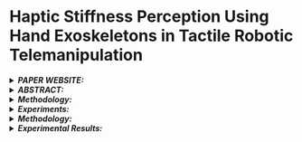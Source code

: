 # Haptic Stiffness Perception Using Hand Exoskeletons in Tactile Robotic Telemanipulation


<details>
<summary><strong><em> PAPER WEBSITE:</em></strong></summary>

<div style="background-color: #f2f2f2; padding: 10px;">
https://gabrielegiudici93.github.io/Haptic-Stiffness-Perception/
</details>

<details>
<summary><strong><em>ABSTRACT:</em></strong></summary>

<div style="background-color: #f2f2f2; padding: 10px; text-align: justify;">
Robotic telemanipulation—the human-guided manipulation of remote objects—plays a pivotal role in several applications, from healthcare to operations in harsh environments. 
While visual feedback from cameras can provide valuable information to the human operator, haptic feedback is essential for accessing specific object properties that are difficult to be perceived by vision, such as stiffness.
For the first time, we present a participant study demonstrating
that operators can perceive the stiffness of remote objects during real-world telemanipulation with a dexterous robotic hand, when haptic feedback is generated from tactile sensing fingertips.
Participants were tasked with squeezing soft objects by teleoperating a robotic hand, using two methods of haptic feedback: 
one based solely on the measured contact force, while the second also includes the squeezing displacement between the leader and follower devices.
Our results demonstrate that operators are indeed capable of discriminating objects of different stiffness, relying on haptic feedback alone and without any visual feedback. Additionally, our findings suggest that the displacement feedback component 
may enhance discrimination with objects of similar stiffness.


</div>
</details>

<details>
<summary><strong><em> Methodology: </em></strong></summary>

update in progress...

</div>
</details>

<details>
<summary><strong><em> Experiments: </em></strong></summary>

update in progress...

</div>
</details>

<details>
<summary><strong><em> Methodology: </em></strong></summary>

update in progress...

</div>
</details>

<details>
<summary><strong><em> Experimental Results: </em></strong></summary>

update in progress...

</div>
</details>
